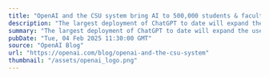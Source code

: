 ```yaml
---
title: "OpenAI and the CSU system bring AI to 500,000 students & faculty"
description: "The largest deployment of ChatGPT to date will expand the use of AI in education and help the United States build an AI-ready workforce."
summary: "The largest deployment of ChatGPT to date will expand the use of AI in education and help the United States build an AI-ready workforce."
pubDate: "Tue, 04 Feb 2025 11:30:00 GMT"
source: "OpenAI Blog"
url: "https://openai.com/blog/openai-and-the-csu-system"
thumbnail: "/assets/openai_logo.png"
---
```


